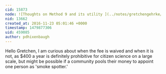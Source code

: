 ```yaml
---
cid: 15873
node: ![Thoughts on Method 9 and its utility ](../notes/gretchengehrke/10-28-2016/thoughts-on-method-9-and-its-utility)
nid: 13662
created_at: 2016-11-23 05:01:46 +0000
timestamp: 1479877306
uid: 459085
author: pdhixenbaugh
---
```


Hello Gretchen, I am curious about when the fee is waived and when it is not, as $400 a year is definitely prohibitive for citizen science on a large scale, but might be possible if a community pools their money to appoint one person as 'smoke spotter.'